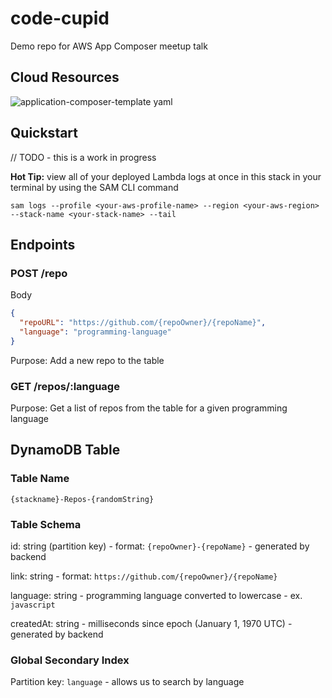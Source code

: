 # code-cupid

Demo repo for AWS App Composer meetup talk

## Cloud Resources

![application-composer-template yaml](https://github.com/the-collab-lab/code-cupid/assets/12616554/51b0745a-52cf-49ed-9c42-6e596809b066)

## Quickstart

// TODO - this is a work in progress

**Hot Tip:** view all of your deployed Lambda logs at once in this stack in your terminal by using the SAM CLI command

`sam logs --profile <your-aws-profile-name> --region <your-aws-region> --stack-name <your-stack-name> --tail`

## Endpoints

### POST /repo

Body

```json
{
  "repoURL": "https://github.com/{repoOwner}/{repoName}",
  "language": "programming-language"
}
```

Purpose: Add a new repo to the table

### GET /repos/:language

Purpose: Get a list of repos from the table for a given programming language

## DynamoDB Table

### Table Name

`{stackname}-Repos-{randomString}`

### Table Schema

id: string (partition key) - format: `{repoOwner}-{repoName}` - generated by backend

link: string - format: `https://github.com/{repoOwner}/{repoName}`

language: string - programming language converted to lowercase - ex. `javascript`

createdAt: string - milliseconds since epoch (January 1, 1970 UTC) - generated by backend

### Global Secondary Index

Partition key: `language` - allows us to search by language
